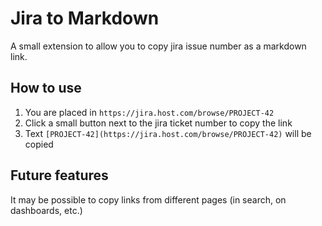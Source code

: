 # Jira to Markdown

A small extension to allow you to copy jira issue number as a markdown link.

## How to use

1. You are placed in `https://jira.host.com/browse/PROJECT-42`
2. Click a small button next to the jira ticket number to copy the link
3. Text `[PROJECT-42](https://jira.host.com/browse/PROJECT-42)` will be copied

## Future features

It may be possible to copy links from different pages (in search, on dashboards, etc.)
